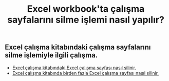 ﻿---
title: Excel workbook'ta çalışma sayfalarını silme işlemi nasıl yapılır?
second_title: Documen
linktitle: Sil
type: docs
url: /tr/worksheets/delete/
keywords: How to work with deleting worksheet on an Excel workbook
description: Aspose.Cells Cloud REST API, Excel çalışma kitabındaki çalışma sayfalarını silmeyi destekler. SDK, çeşitli geliştirme dillerini destekler. Bunlar arasında Android, C#, Go, Java, NodeJS, Perl, PHP, Python, Ruby ve Swift bulunur.
weight: 20
kwords: Excel, Office Bulut, REST API, Elektronik Tablo, PDF, CSV, Json, Markdown, Excel çalışma kitabındaki çalışma sayfalarını silme işlemi nasıl yapılır
---
## Excel çalışma kitabındaki çalışma sayfalarını silme işlemiyle ilgili çalışma.

- [Excel çalışma kitabındaki Excel çalışma sayfası nasıl silinir.](/cells/tr/worksheets/delete-worksheet/) 
- [Excel çalışma kitabında birden fazla Excel çalışma sayfası nasıl silinir.](/cells/tr/worksheets/delete-multiple/) 


